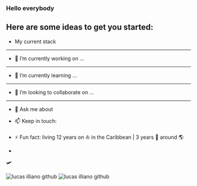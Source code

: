 ### Hello everybody

Here are some ideas to get you started:
---
-    My current stack
-----
- 🔭 I’m currently working on ...
---
- 🎒 I’m currently learning ...
---
- 👯 I’m looking to collaborate on ...
---
- 💬 Ask me about 
- 📫 Keep in touch: 
- ⚡ Fun fact: living 12 years on ⛵ in the Caribbean | 3 years 🎒 around 🌎 

- 



🛩️


<img align="center" src="https://github-readme-stats.vercel.app/api/top-langs/?username=elviajero971&layout=compact&hide=html" alt="lucas illiano github" />
<img align="center" src="https://github-readme-stats.vercel.app/api?username=elviajero971&show_icons=true" alt="lucas illiano github" />
